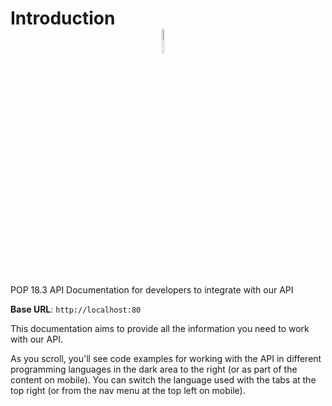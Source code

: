 # Introduction<img src="/docs/images/logo.png" class="logo-pop" alt="">

<style>
    .logo-pop {
        width: 10%;
        max-width: 20px;
        margin: 0 auto;
        display: block;
    }
</style>

POP 18.3 API Documentation for developers to integrate with our API

<aside>
    <strong>Base URL</strong>: <code>http://localhost:80</code>
</aside>

This documentation aims to provide all the information you need to work with our API.

<aside>As you scroll, you'll see code examples for working with the API in different programming languages in the dark area to the right (or as part of the content on mobile).
You can switch the language used with the tabs at the top right (or from the nav menu at the top left on mobile).</aside>

